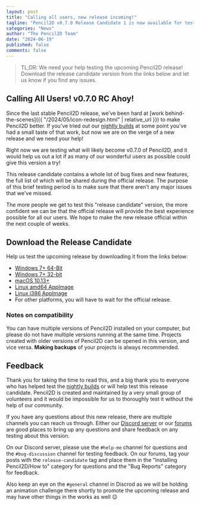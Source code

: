 ```yaml
---
layout: post
title: "Calling all users, new release incoming!"
tagline: "Pencil2D v0.7.0 Release Candidate 1 is now available for testing!"
categories: "News"
author: "The Pencil2D Team"
date: "2024-06-19"
published: false
comments: false
---
```


> TL;DR: We need your help testing the upcoming Pencil2D release! Download the release candidate version from the links below and let us know if you find any issues.

## Calling All Users! v0.7.0 RC Ahoy!

Since the last stable Pencil2D release, we’ve been hard at [work behind-the-scenes]({{ "/2024/05/icon-redesign.html" | relative_url }}) to make Pencil2D better. If you’ve tried out our [nightly builds][nightly] at some point you’ve had a small taste of that work, but now we are on the verge of a new release and we need your help!

Right now we are testing what will likely become v0.7.0 of Pencil2D, and it would help us out a lot if as many of our wonderful users as possible could give this version a try!

This release candidate contains a whole lot of bug fixes and new features, the full list of which will be shared during the official release. The purpose of this brief testing period is to make sure that there aren’t any major issues that we've missed.

The more people we get to test this "release candidate" version, the more confident we can be that the official release will provide the best experience possible for all our users. We hope to make the new release official within the next couple of weeks.

## Download the Release Candidate

Help us test the upcoming release by downloading it from the links below:

- [Windows 7+ 64-Bit](https://github.com/pencil2d/pencil/releases/download/v0.7.0-rc1/pencil2d-win64-0.7.0-rc1.zip)
- [Windows 7+ 32-bit](https://github.com/pencil2d/pencil/releases/download/v0.7.0-rc1/pencil2d-win32-0.7.0-rc1.zip)
- [macOS 10.13+](https://github.com/pencil2d/pencil/releases/download/v0.7.0-rc1/pencil2d-mac-0.7.0-rc1.zip)
- [Linux amd64 AppImage](https://github.com/pencil2d/pencil/releases/download/v0.7.0-rc1/pencil2d-linux-amd64-0.7.0-rc1.AppImage)
- [Linux i386 AppImage](https://github.com/pencil2d/pencil/releases/download/v0.7.0-rc1/pencil2d-linux-i386-0.7.0-rc1.AppImage)
- For other platforms, you will have to wait for the official release.

### Notes on compatibility

You can have multiple versions of Pencil2D installed on your computer, but please do not have multiple versions running at the same time. Projects created with older versions of Pencil2D can be opened in this version, and vice versa. **Making backups** of your projects is always recommended.

## Feedback

Thank you for taking the time to read this, and a big thank you to everyone who has helped test the [nightly builds][nightly] or will help test this release candidate. Pencil2D is created and maintained by a very small group of volunteers and it would be impossible for us to thoroughly test it without the help of our community.

If you have any questions about this new release, there are multiple channels you can reach us through. Either our [Discord server][discord] or our [forums][forums] are good places to bring up any questions and share feedback on any testing about this version.

On our Discord server, please use the `#help-me` channel for questions and the `#bug-discussion` channel for testing feedback. On our forums, tag your posts with the `release-candidate` tag and place them in the "Installing Pencil2D/How to" category for questions and the "Bug Reports" category for feedback.

Also keep an eye on the `#general` channel in Discrod as we will be holding an animation challenge there shortly to promote the upcoming release and may have other things in the works as well 😉

[nightly]: https://www.pencil2d.org/download/nightly/
[discord]: https://discord.gg/8FxdV2g
[forums]: https://discuss.pencil2d.org/